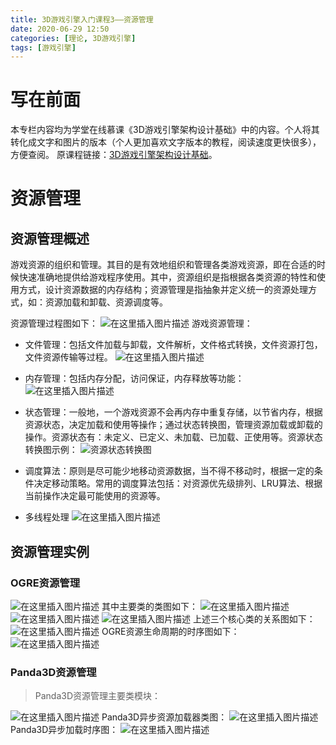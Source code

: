 ```yaml
---
title: 3D游戏引擎入门课程3——资源管理
date: 2020-06-29 12:50
categories: [理论, 3D游戏引擎]
tags: [游戏引擎]
---
```


# 写在前面

本专栏内容均为学堂在线慕课《3D游戏引擎架构设计基础》中的内容。个人将其转化成文字和图片的版本（个人更加喜欢文字版本的教程，阅读速度更快很多），方便查阅。
原课程链接：[3D游戏引擎架构设计基础](https://next.xuetangx.com/course/SCUT00001001532/1515566?fromArray=learn_title)。

# 资源管理

## 资源管理概述

游戏资源的组织和管理。其目的是有效地组织和管理各类游戏资源，即在合适的时候快速准确地提供给游戏程序使用。其中，资源组织是指根据各类资源的特性和使用方式，设计资源数据的内存结构；资源管理是指抽象并定义统一的资源处理方式，如：资源加载和卸载、资源调度等。

资源管理过程图如下：
![在这里插入图片描述](https://img-blog.csdnimg.cn/20200629162743194.png?x-oss-process=image/watermark,type_ZmFuZ3poZW5naGVpdGk,shadow_10,text_aHR0cHM6Ly9ibG9nLmNzZG4ubmV0L0FsZXphbg==,size_16,color_FFFFFF,t_70)
游戏资源管理：

- 文件管理：包括文件加载与卸载，文件解析，文件格式转换，文件资源打包，文件资源传输等过程。
![在这里插入图片描述](https://img-blog.csdnimg.cn/20200629162743267.png?x-oss-process=image/watermark,type_ZmFuZ3poZW5naGVpdGk,shadow_10,text_aHR0cHM6Ly9ibG9nLmNzZG4ubmV0L0FsZXphbg==,size_16,color_FFFFFF,t_70)

- 内存管理：包括内存分配，访问保证，内存释放等功能：
![在这里插入图片描述](https://img-blog.csdnimg.cn/20200629162743300.png?x-oss-process=image/watermark,type_ZmFuZ3poZW5naGVpdGk,shadow_10,text_aHR0cHM6Ly9ibG9nLmNzZG4ubmV0L0FsZXphbg==,size_16,color_FFFFFF,t_70)

- 状态管理：一般地，一个游戏资源不会再内存中重复存储，以节省内存，根据资源状态，决定加载和使用等操作；通过状态转换图，管理资源加载或卸载的操作。资源状态有：未定义、已定义、未加载、已加载、正使用等。资源状态转换图示例：
![资源状态转换图](https://img-blog.csdnimg.cn/20200629143416660.png)

- 调度算法：原则是尽可能少地移动资源数据，当不得不移动时，根据一定的条件决定移动策略。常用的调度算法包括：对资源优先级排列、LRU算法、根据当前操作决定最可能使用的资源等。

- 多线程处理
![在这里插入图片描述](https://img-blog.csdnimg.cn/20200629162743397.png?x-oss-process=image/watermark,type_ZmFuZ3poZW5naGVpdGk,shadow_10,text_aHR0cHM6Ly9ibG9nLmNzZG4ubmV0L0FsZXphbg==,size_16,color_FFFFFF,t_70)

## 资源管理实例

### OGRE资源管理

![在这里插入图片描述](https://img-blog.csdnimg.cn/20200629162743528.png?x-oss-process=image/watermark,type_ZmFuZ3poZW5naGVpdGk,shadow_10,text_aHR0cHM6Ly9ibG9nLmNzZG4ubmV0L0FsZXphbg==,size_16,color_FFFFFF,t_70)
其中主要类的类图如下：
![在这里插入图片描述](https://img-blog.csdnimg.cn/20200629162743549.png?x-oss-process=image/watermark,type_ZmFuZ3poZW5naGVpdGk,shadow_10,text_aHR0cHM6Ly9ibG9nLmNzZG4ubmV0L0FsZXphbg==,size_16,color_FFFFFF,t_70)
![在这里插入图片描述](https://img-blog.csdnimg.cn/20200629162743639.png?x-oss-process=image/watermark,type_ZmFuZ3poZW5naGVpdGk,shadow_10,text_aHR0cHM6Ly9ibG9nLmNzZG4ubmV0L0FsZXphbg==,size_16,color_FFFFFF,t_70)
![在这里插入图片描述](https://img-blog.csdnimg.cn/20200629162743800.png?x-oss-process=image/watermark,type_ZmFuZ3poZW5naGVpdGk,shadow_10,text_aHR0cHM6Ly9ibG9nLmNzZG4ubmV0L0FsZXphbg==,size_16,color_FFFFFF,t_70)
上述三个核心类的关系图如下：
![在这里插入图片描述](https://img-blog.csdnimg.cn/20200629162743805.png?x-oss-process=image/watermark,type_ZmFuZ3poZW5naGVpdGk,shadow_10,text_aHR0cHM6Ly9ibG9nLmNzZG4ubmV0L0FsZXphbg==,size_16,color_FFFFFF,t_70)
OGRE资源生命周期的时序图如下：
![在这里插入图片描述](https://img-blog.csdnimg.cn/20200629162744318.png?x-oss-process=image/watermark,type_ZmFuZ3poZW5naGVpdGk,shadow_10,text_aHR0cHM6Ly9ibG9nLmNzZG4ubmV0L0FsZXphbg==,size_16,color_FFFFFF,t_70)

### Panda3D资源管理

> Panda3D资源管理主要类模块：

![在这里插入图片描述](https://img-blog.csdnimg.cn/2020062916274485.png?x-oss-process=image/watermark,type_ZmFuZ3poZW5naGVpdGk,shadow_10,text_aHR0cHM6Ly9ibG9nLmNzZG4ubmV0L0FsZXphbg==,size_16,color_FFFFFF,t_70)
Panda3D异步资源加载器类图：
![在这里插入图片描述](https://img-blog.csdnimg.cn/20200629162744340.png?x-oss-process=image/watermark,type_ZmFuZ3poZW5naGVpdGk,shadow_10,text_aHR0cHM6Ly9ibG9nLmNzZG4ubmV0L0FsZXphbg==,size_16,color_FFFFFF,t_70)
Panda3D异步加载时序图：
![在这里插入图片描述](https://img-blog.csdnimg.cn/20200629162744201.png?x-oss-process=image/watermark,type_ZmFuZ3poZW5naGVpdGk,shadow_10,text_aHR0cHM6Ly9ibG9nLmNzZG4ubmV0L0FsZXphbg==,size_16,color_FFFFFF,t_70)
